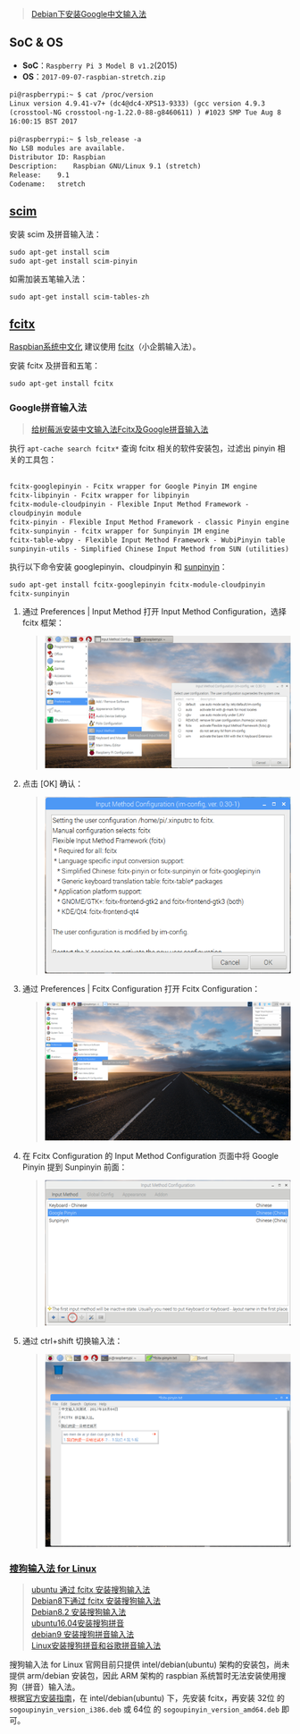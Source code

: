 
> [Debian下安装Google中文输入法](http://blog.csdn.net/tiewen/article/details/39432327)  

## SoC & OS

- **SoC**：`Raspberry Pi 3 Model B v1.2`(2015)  
- **OS**：`2017-09-07-raspbian-stretch.zip`

```Shell
pi@raspberrypi:~ $ cat /proc/version
Linux version 4.9.41-v7+ (dc4@dc4-XPS13-9333) (gcc version 4.9.3 (crosstool-NG crosstool-ng-1.22.0-88-g8460611) ) #1023 SMP Tue Aug 8 16:00:15 BST 2017

pi@raspberrypi:~ $ lsb_release -a
No LSB modules are available.
Distributor ID:	Raspbian
Description:	Raspbian GNU/Linux 9.1 (stretch)
Release:	9.1
Codename:	stretch
```

## [scim](https://en.wikipedia.org/wiki/Smart_Common_Input_Method)
安装 scim 及拼音输入法：

```Shell
sudo apt-get install scim
sudo apt-get install scim-pinyin
```

如需加装五笔输入法：

```Shell
sudo apt-get install scim-tables-zh
```

## [fcitx](https://fcitx-im.org/wiki/Fcitx)
[Raspbian系统中文化](http://www.guokr.com/post/520901/) 建议使用 [fcitx](https://en.wikipedia.org/wiki/Fcitx)（小企鹅输入法）。

安装 fcitx 及拼音和五笔：

```Shell
sudo apt-get install fcitx
```

### Google拼音输入法
> [给树莓派安装中文输入法Fcitx及Google拼音输入法](http://shumeipai.nxez.com/2015/03/11/raspberry-pi-to-install-chinese-input-method-fcitx-and-google-pinyin-ime.html)  

执行 `apt-cache search fcitx*` 查询 fcitx 相关的软件安装包，过滤出 pinyin 相关的工具包：

```Shell

fcitx-googlepinyin - Fcitx wrapper for Google Pinyin IM engine
fcitx-libpinyin - Fcitx wrapper for libpinyin
fcitx-module-cloudpinyin - Flexible Input Method Framework - cloudpinyin module
fcitx-pinyin - Flexible Input Method Framework - classic Pinyin engine
fcitx-sunpinyin - fcitx wrapper for Sunpinyin IM engine
fcitx-table-wbpy - Flexible Input Method Framework - WubiPinyin table
sunpinyin-utils - Simplified Chinese Input Method from SUN (utilities)

```

执行以下命令安装 googlepinyin、cloudpinyin 和 [sunpinyin](https://launchpad.net/ubuntu/+source/sunpinyin)：

```Shell
sudo apt-get install fcitx-googlepinyin fcitx-module-cloudpinyin fcitx-sunpinyin
```

1. 通过 Preferences | Input Method 打开 Input Method Configuration，选择 fcitx 框架：

	> ![Preferences-Input_Method-1](fcitx/Preferences-Input_Method-1.png)

2. 点击 [OK] 确认：

	> ![Preferences-Input_Method-2](fcitx/Preferences-Input_Method-2.png)

3. 通过 Preferences | Fcitx Configuration 打开 Fcitx Configuration：

	> ![Preferences-Fcitx_Configuration](fcitx/Preferences-Fcitx_Configuration.png)

4. 在 Fcitx Configuration 的 Input Method Configuration 页面中将 Google Pinyin 提到 Sunpinyin 前面：

	> ![Preferences-Fcitx_Configuration-Input_Method](fcitx/Preferences-Fcitx_Configuration-Input_Method.png)

5. 通过 ctrl+shift 切换输入法：

	> ![Input_Method-fcitx_googlepinyin](fcitx/Input_Method-fcitx_googlepinyin.png)

### [搜狗输入法 for Linux](http://pinyin.sogou.com/linux/)
>  [ubuntu 通过 fcitx 安装搜狗输入法](http://7071976.blog.51cto.com/7061976/1243471)  
> [Debian8下通过 fcitx 安装搜狗输入法](http://blog.csdn.net/cgniao/article/details/50272153)  
> [Debian8.2 安装搜狗输入法](http://www.cnblogs.com/ligongzi/p/6137601.html)  
> [ubuntu16.04安装搜狗拼音](http://blog.csdn.net/haohaojian/article/details/54588522)  
> [debian9 安装搜狗拼音输入法](http://blog.csdn.net/zage2012/article/details/74669799)  
> [Linux安装搜狗拼音和谷歌拼音输入法](http://www.sohu.com/a/130138662_285379)  

搜狗输入法 for Linux 官网目前只提供 intel/debian(ubuntu) 架构的安装包，尚未提供 arm/debian 安装包，因此 ARM 架构的 raspbian 系统暂时无法安装使用搜狗（拼音）输入法。  
根据[官方安装指南](http://pinyin.sogou.com/linux/help.php)，在  intel/debian(ubuntu)  下，先安装 fcitx，再安装 32位 的 `sogoupinyin_version_i386.deb` 或 64位 的  `sogoupinyin_version_amd64.deb` 即可。  